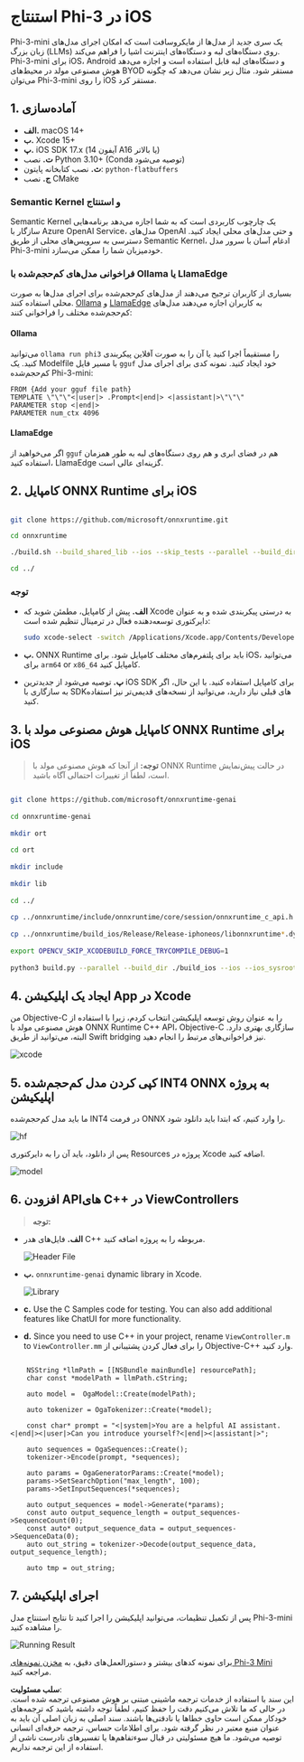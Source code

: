 # **استنتاج Phi-3 در iOS**

Phi-3-mini یک سری جدید از مدل‌ها از مایکروسافت است که امکان اجرای مدل‌های زبان بزرگ (LLMs) روی دستگاه‌های لبه و دستگاه‌های اینترنت اشیا را فراهم می‌کند. Phi-3-mini برای iOS، Android و دستگاه‌های لبه قابل استفاده است و اجازه می‌دهد هوش مصنوعی مولد در محیط‌های BYOD مستقر شود. مثال زیر نشان می‌دهد که چگونه می‌توان Phi-3-mini را روی iOS مستقر کرد.

## **1. آماده‌سازی**

- **الف.** macOS 14+
- **ب.** Xcode 15+
- **پ.** iOS SDK 17.x (آیفون 14 A16 یا بالاتر)
- **ت.** نصب Python 3.10+ (Conda توصیه می‌شود)
- **ث.** نصب کتابخانه پایتون: `python-flatbuffers`
- **ج.** نصب CMake

### Semantic Kernel و استنتاج

Semantic Kernel یک چارچوب کاربردی است که به شما اجازه می‌دهد برنامه‌هایی سازگار با Azure OpenAI Service، مدل‌های OpenAI و حتی مدل‌های محلی ایجاد کنید. دسترسی به سرویس‌های محلی از طریق Semantic Kernel، ادغام آسان با سرور مدل Phi-3-mini خودمیزبان شما را ممکن می‌سازد.

### فراخوانی مدل‌های کم‌حجم‌شده با Ollama یا LlamaEdge

بسیاری از کاربران ترجیح می‌دهند از مدل‌های کم‌حجم‌شده برای اجرای مدل‌ها به صورت محلی استفاده کنند. [Ollama](https://ollama.com) و [LlamaEdge](https://llamaedge.com) به کاربران اجازه می‌دهند مدل‌های کم‌حجم‌شده مختلف را فراخوانی کنند:

#### **Ollama**

می‌توانید `ollama run phi3` را مستقیماً اجرا کنید یا آن را به صورت آفلاین پیکربندی کنید. یک Modelfile با مسیر فایل `gguf` خود ایجاد کنید. نمونه کدی برای اجرای مدل کم‌حجم‌شده Phi-3-mini:

```gguf
FROM {Add your gguf file path}
TEMPLATE \"\"\"<|user|> .Prompt<|end|> <|assistant|>\"\"\"
PARAMETER stop <|end|>
PARAMETER num_ctx 4096
```

#### **LlamaEdge**

اگر می‌خواهید از `gguf` هم در فضای ابری و هم روی دستگاه‌های لبه به طور همزمان استفاده کنید، LlamaEdge گزینه‌ای عالی است.

## **2. کامپایل ONNX Runtime برای iOS**

```bash

git clone https://github.com/microsoft/onnxruntime.git

cd onnxruntime

./build.sh --build_shared_lib --ios --skip_tests --parallel --build_dir ./build_ios --ios --apple_sysroot iphoneos --osx_arch arm64 --apple_deploy_target 17.5 --cmake_generator Xcode --config Release

cd ../

```

### **توجه**

- **الف.** پیش از کامپایل، مطمئن شوید که Xcode به درستی پیکربندی شده و به عنوان دایرکتوری توسعه‌دهنده فعال در ترمینال تنظیم شده است:

    ```bash
    sudo xcode-select -switch /Applications/Xcode.app/Contents/Developer
    ```

- **ب.** ONNX Runtime باید برای پلتفرم‌های مختلف کامپایل شود. برای iOS، می‌توانید برای `arm64` or `x86_64` کامپایل کنید.

- **پ.** توصیه می‌شود از جدیدترین iOS SDK برای کامپایل استفاده کنید. با این حال، اگر به سازگاری با SDKهای قبلی نیاز دارید، می‌توانید از نسخه‌های قدیمی‌تر نیز استفاده کنید.

## **3. کامپایل هوش مصنوعی مولد با ONNX Runtime برای iOS**

> **توجه:** از آنجا که هوش مصنوعی مولد با ONNX Runtime در حالت پیش‌نمایش است، لطفاً از تغییرات احتمالی آگاه باشید.

```bash

git clone https://github.com/microsoft/onnxruntime-genai
 
cd onnxruntime-genai
 
mkdir ort
 
cd ort
 
mkdir include
 
mkdir lib
 
cd ../
 
cp ../onnxruntime/include/onnxruntime/core/session/onnxruntime_c_api.h ort/include
 
cp ../onnxruntime/build_ios/Release/Release-iphoneos/libonnxruntime*.dylib* ort/lib
 
export OPENCV_SKIP_XCODEBUILD_FORCE_TRYCOMPILE_DEBUG=1
 
python3 build.py --parallel --build_dir ./build_ios --ios --ios_sysroot iphoneos --ios_arch arm64 --ios_deployment_target 17.5 --cmake_generator Xcode --cmake_extra_defines CMAKE_XCODE_ATTRIBUTE_CODE_SIGNING_ALLOWED=NO

```

## **4. ایجاد یک اپلیکیشن App در Xcode**

من Objective-C را به عنوان روش توسعه اپلیکیشن انتخاب کردم، زیرا با استفاده از هوش مصنوعی مولد با ONNX Runtime C++ API، Objective-C سازگاری بهتری دارد. البته، می‌توانید از طریق Swift bridging نیز فراخوانی‌های مرتبط را انجام دهید.

![xcode](../../../../../translated_images/xcode.6c67033ca85b703e80cc51ecaa681fbcb6ac63cc0c256705ac97bc9ca039c235.fa.png)

## **5. کپی کردن مدل کم‌حجم‌شده INT4 ONNX به پروژه اپلیکیشن**

ما باید مدل کم‌حجم‌شده INT4 در فرمت ONNX را وارد کنیم، که ابتدا باید دانلود شود.

![hf](../../../../../translated_images/hf.b99941885c6561bb3bcc0155d409e713db6d47b4252fb6991a08ffeefc0170ec.fa.png)

پس از دانلود، باید آن را به دایرکتوری Resources پروژه در Xcode اضافه کنید.

![model](../../../../../translated_images/model.f0cb932ac2c7648211fbe5341ee1aa42b77cb7f956b6d9b084afb8fbf52927c7.fa.png)

## **6. افزودن APIهای C++ در ViewControllers**

> **توجه:**

- **الف.** فایل‌های هدر C++ مربوطه را به پروژه اضافه کنید.

  ![Header File](../../../../../translated_images/head.2504a93b0be166afde6729fb193ebd14c5acb00a0bb6de1939b8a175b1f630fb.fa.png)

- **ب.** `onnxruntime-genai` dynamic library in Xcode.

  ![Library](../../../../../translated_images/lib.86e12a925eb07e4e71a1466fa4f3ad27097e08505d25d34e98c33005d69b6f23.fa.png)

- **c.** Use the C Samples code for testing. You can also add additional features like ChatUI for more functionality.

- **d.** Since you need to use C++ in your project, rename `ViewController.m` to `ViewController.mm` را برای فعال کردن پشتیبانی از Objective-C++ وارد کنید.

```objc

    NSString *llmPath = [[NSBundle mainBundle] resourcePath];
    char const *modelPath = llmPath.cString;

    auto model =  OgaModel::Create(modelPath);

    auto tokenizer = OgaTokenizer::Create(*model);

    const char* prompt = "<|system|>You are a helpful AI assistant.<|end|><|user|>Can you introduce yourself?<|end|><|assistant|>";

    auto sequences = OgaSequences::Create();
    tokenizer->Encode(prompt, *sequences);

    auto params = OgaGeneratorParams::Create(*model);
    params->SetSearchOption("max_length", 100);
    params->SetInputSequences(*sequences);

    auto output_sequences = model->Generate(*params);
    const auto output_sequence_length = output_sequences->SequenceCount(0);
    const auto* output_sequence_data = output_sequences->SequenceData(0);
    auto out_string = tokenizer->Decode(output_sequence_data, output_sequence_length);
    
    auto tmp = out_string;

```

## **7. اجرای اپلیکیشن**

پس از تکمیل تنظیمات، می‌توانید اپلیکیشن را اجرا کنید تا نتایج استنتاج مدل Phi-3-mini را مشاهده کنید.

![Running Result](../../../../../translated_images/result.7ebd1fe614f809d776c46475275ec72e4ab898c4ec53ae62b29315c064ca6839.fa.jpg)

برای نمونه کدهای بیشتر و دستورالعمل‌های دقیق، به [مخزن نمونه‌های Phi-3 Mini](https://github.com/Azure-Samples/Phi-3MiniSamples/tree/main/ios) مراجعه کنید.

**سلب مسئولیت**:  
این سند با استفاده از خدمات ترجمه ماشینی مبتنی بر هوش مصنوعی ترجمه شده است. در حالی که ما تلاش می‌کنیم دقت را حفظ کنیم، لطفاً توجه داشته باشید که ترجمه‌های خودکار ممکن است حاوی خطاها یا نادقتی‌ها باشند. سند اصلی به زبان اصلی آن باید به عنوان منبع معتبر در نظر گرفته شود. برای اطلاعات حساس، ترجمه حرفه‌ای انسانی توصیه می‌شود. ما هیچ مسئولیتی در قبال سوءتفاهم‌ها یا تفسیرهای نادرست ناشی از استفاده از این ترجمه نداریم.